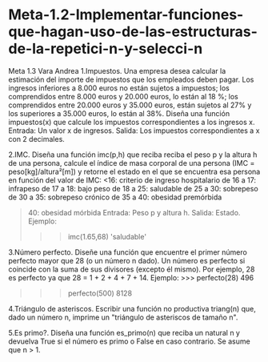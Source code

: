 # Meta-1.2-Implementar-funciones-que-hagan-uso-de-las-estructuras-de-la-repetici-n-y-selecci-n
Meta 1.3 Vara Andrea
1.Impuestos. Una empresa desea calcular la estimación del importe de impuestos que los empleados deben pagar. Los ingresos inferiores a 8.000 euros no están sujetos a impuestos; los comprendidos entre 8.000 euros y 20.000 euros, lo están al 18 %; los comprendidos entre 20.000 euros y 35.000 euros, están sujetos al 27% y los superiores a 35.000 euros, lo están al 38%. Diseña una función impuestos(x) que calcule los impuestos correspondientes a los ingresos x. Entrada: Un valor x de ingresos. Salida: Los impuestos correspondientes a x con 2 decimales.

2.IMC. Diseña una función imc(p,h) que reciba reciba el peso p y la altura h de una persona, calcule el índice de masa corporal de una persona (IMC = peso[kg]/altura²[m]) y retorne el estado en el que se encuentra esa persona en función del valor de IMC: 
<16: criterio de ingreso hospitalario 
de 16 a 17: infrapeso 
de 17 a 18: bajo peso 
de 18 a 25: saludable 
de 25 a 30: sobrepeso 
de 30 a 35: sobrepeso crónico 
de 35 a 40: obesidad premórbida
>40: obesidad mórbida 
Entrada: Peso p y altura h. Salida: Estado.
Ejemplo:
>>> imc(1.65,68)
 'saludable'

3.Número perfecto. Diseñe una función que encuentre el primer número perfecto mayor que 28 (o un número n dado). Un número es perfecto si coincide con la suma de sus divisores (excepto él mismo). Por ejemplo, 28 es perfecto ya que 28 = 1 + 2 + 4 + 7 + 14.
Ejemplo:
	>>> perfecto(28) 
496 
>>> perfecto(500)
8128

4.Triángulo de asteriscos. Escribir una función no productiva triang(n) que, dado un número n, imprime un "triángulo de asteriscos de tamaño n".

5.Es primo?. Diseña una función es_primo(n) que reciba un natural n y devuelva True si el número es primo o False en caso contrario. Se asume que n > 1.
